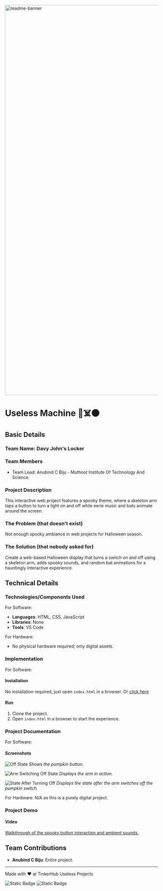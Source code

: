 <img width="1280" alt="readme-banner" src="https://github.com/user-attachments/assets/35332e92-44cb-425b-9dff-27bcf1023c6c">

# Useless Machine 🎃☠️⚫

## Basic Details
### Team Name: Davy John's Locker

### Team Members
- Team Lead: Anubind C Biju - Muthoot Institute Of Technology And Science

### Project Description
This interactive web project features a spooky theme, where a skeleton arm taps a button to turn a light on and off while eerie music and bats animate around the screen.

### The Problem (that doesn't exist)
Not enough spooky ambiance in web projects for Halloween season.

### The Solution (that nobody asked for)
Create a web-based Halloween display that turns a switch on and off using a skeleton arm, adds spooky sounds, and random bat animations for a hauntingly interactive experience.

## Technical Details
### Technologies/Components Used
For Software:
- **Languages**: HTML, CSS, JavaScript
- **Libraries**: None
- **Tools**: VS Code

For Hardware:
- No physical hardware required; only digital assets.

### Implementation
For Software:
#### Installation
No installation required, just open `index.html` in a browser.
Or [click here](https://anubix05.github.io/Useless-Project/)

#### Run
1. Clone the project.
2. Open `index.html` in a browser to start the experience.

### Project Documentation
For Software:

#### Screenshots
![Off State](https://github.com/user-attachments/assets/3a890058-f216-49e6-b04f-f8740b690180)
*Shows the pumpkin button.*


![Arm Switching Off State](https://github.com/user-attachments/assets/5a7e4d4f-8540-4921-b3fc-e47141eafaf7)
*Displays the arm in action.*


![State After Turning Off](https://github.com/user-attachments/assets/1451baed-e70a-456e-a760-2d132e8e8dd3)
*Displays the state after the arm switches off the pumpkin switch.*


For Hardware:
N/A as this is a purely digital project.

### Project Demo
#### Video
[Walkthrough of the spooky button interaction and ambient sounds.](https://github.com/user-attachments/assets/933d442b-144f-4022-8286-e704d3900459)


## Team Contributions
- **Anubind C Biju**: Entire project.

---
Made with ❤️ at TinkerHub Useless Projects 

![Static Badge](https://img.shields.io/badge/TinkerHub-24?color=%23000000&link=https%3A%2F%2Fwww.tinkerhub.org%2F)
![Static Badge](https://img.shields.io/badge/UselessProject--24-24?link=https%3A%2F%2Fwww.tinkerhub.org%2Fevents%2FQ2Q1TQKX6Q%2FUseless%2520Projects)
